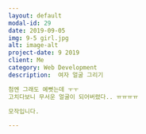 ```yaml
---
layout: default
modal-id: 29
date: 2019-09-05
img: 9-5 girl.jpg
alt: image-alt
project-date: 9 2019
client: Me
category: Web Development
description:  여자 얼굴 그리기

첨엔 그래도 예뻣는데 ㅜㅜ
고치다보니 무서운 얼굴이 되어버렸다.. ㅠㅠㅠㅠ

모작입니다.

---
```

